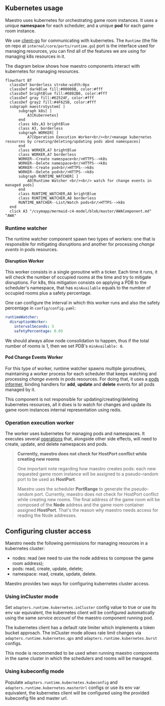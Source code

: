 ## Kubernetes usage
Maestro uses kubernetes for orchestrating game room instances. It uses a unique **namespace** for each scheduler, and a unique **pod** for each game room instance.

We use [client-go](https://github.com/kubernetes/client-go) for communicating with kubernetes. The `Runtime` (the file on repo at `internal/core/ports/runtime.go`) port
is the interface used for managing resources, you can find all of the features we are using for managing k8s resources in it.

The diagram below shows how maestro components interact with kubernetes for managing resources.

```mermaid
flowchart BT
  classDef borderless stroke-width:0px
  classDef darkBlue fill:#00008B, color:#fff
  classDef brightBlue fill:#6082B6, color:#fff
  classDef gray fill:#62524F, color:#fff
  classDef gray2 fill:#4F625B, color:#fff
  subgraph maestroSystem[ ]
      subgraph k8s[ ]
          A3[Kubernetes]
      end
      class k8s,A3 brightBlue
      class A3, borderless
      subgraph WORKER[ ]
          A7[Operation Execution Worker<br/><br/>manage kubernetes resources by creating/deleting/updating pods abnd namespaces]
      end
      class WORKER,A7 brightBlue
      class WORKER,A7 borderless
      WORKER--Create namespace<br/>HTTPS-->k8s
      WORKER--Delete namespace<br/>HTTPS-->k8s
      WORKER--Create pod<br/>HTTPS-->k8s
      WORKER--Delete pod<br/>HTTPS-->k8s
      subgraph RUNTIME_WATCHER[ ]
          A8[Runtime Watcher <br/><br/> watch for change events in managed pods]
      end
      class RUNTIME_WATCHER,A8 brightBlue
      class RUNTIME_WATCHER,A8 borderless
      RUNTIME_WATCHER--List/Watch pods<br/>HTTPS-->k8s
  end
  click A3 "/csymapp/mermaid-c4-model/blob/master/AWAComponent.md" "AWA"
```

### Runtime watcher
The runtime watcher component spawn two types of workers: one that is responsible for mitigating disruptions and another for processing _change events_ in pods resources.

#### Disruption Worker

This worker consists in a single goroutine with a ticker. Each time it runs, it will
check the number of occupied rooms at the time and try to mitigate disruptions. For k8s,
this mitigation consists on applying a PDB to the scheduler's namespace, that has
`minAvailable` equals to the number of occupied rooms plus a safety percentage.

One can configure the interval in which this worker runs and also the safety percentage
in `config/config.yaml`:

```yaml
runtimeWatcher:
  disruptionWorker:
    intervalSeconds: 5
    safetyPercentage: 0.05
```

We should always allow node consolidation to happen, thus if the total number of rooms
is 1, then we set PDB's `minAvailable: 0`.

#### Pod Change Events Worker

For this type of worker, runtime watcher spawns multiple goroutines, maintaining a worker
process for each scheduler that keeps watching and processing _change events_ in pods
resources. For doing that, it uses a
[pods informer](https://pkg.go.dev/k8s.io/client-go/informers),
binding handlers for **add**, **update** and **delete** events for all pods managed by it.

This component is not responsible for updating/creating/deleting
kubernetes resources, all it does is to watch for changes and update its game room instances internal representation using redis.

### Operation execution worker
The worker uses kubernetes for managing pods and namespaces. It executes several [operations](Operations.md) that, alongside other side effects, will need to create, update, and delete namespaces and pods.

> **Currently, maestro does not check for HostPort conflict while creating new rooms**
> 
>One important note regarding how maestro creates pods: each new requested game room instance will be assigned to a pseudo-random port to be used as **HostPort**.
>
> Maestro uses the scheduler **PortRange** to generate the pseudo-random port. Currently, maestro does not check for HostPort conflict while creating new rooms. The final address
of the game room will be composed of the **Node** address and the game room container assigned **HostPort**. That's the reason why
maestro needs access for reading the Node addresses.

## Configuring cluster access

Maestro needs the following permissions for managing resources in a kubernetes cluster:
- nodes: read (we need to use the node address to compose the game room address);
- pods: read, create, update, delete;
- namespace: read, create, update, delete.

Maestro provides two ways for configuring kubernetes cluster access.

### Using inCluster mode
Set `adapters.runtime.kubernetes.inCluster` config value to true or use its env var equivalent, the kubernetes client will be configured
automatically using the same _service account_ of the maestro component running pod.

The kubernetes client has a default rate limiter which implements a token bucket approach.
The inCluster mode allows rate limit changes via `adapters.runtime.kubernetes.qps`
and `adapters.runtime.kubernetes.burst` configs.

This mode is recommended to be used when running maestro components in the same cluster
in which the schedulers and rooms will be managed.

### Using kubeconfig mode
Populate `adapters.runtime.kubernetes.kubeconfig` and `adapters.runtime.kubernetes.masterUrl` configs or use its env var equivalent, the kubernetes client
will be configured using the provided kubeconfig file and master url.


